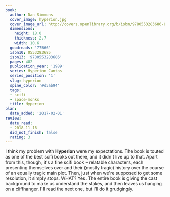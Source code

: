 ```yaml
---
book:
  author: Dan Simmons
  cover_image: hyperion.jpg
  cover_image_url: http://covers.openlibrary.org/b/isbn/9780553283686-L.jpg
  dimensions:
    height: 18.0
    thickness: 2.7
    width: 10.6
  goodreads: '77566'
  isbn10: 0553283685
  isbn13: '9780553283686'
  pages: 482
  publication_year: '1989'
  series: Hyperion Cantos
  series_position: '1'
  slug: hyperion
  spine_color: '#d5ab94'
  tags:
  - scifi
  - space-monks
  title: Hyperion
plan:
  date_added: '2017-02-01'
review:
  date_read:
  - 2018-11-16
  did_not_finish: false
  rating: 3
---
```


I think my problem with **Hyperion** were my expectations. The book is touted as one of the best scifi books out there, and it didn't live up to that. Apart from this, though, it's a fine scifi book – relatable characters, each presenting themselves over and their (mostly tragic) history over the course of an equally tragic main plot. Then, just when we're supposed to get some resolution, it simply stops. WHAT? Yes. The entire book is giving the cast background to make us understand the stakes, and then leaves us hanging on a cliffhanger. I'll read the next one, but I'll do it grudgingly.
